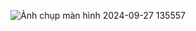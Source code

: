 ![Ảnh chụp màn hình 2024-09-27 135557](https://github.com/user-attachments/assets/6252d667-63c8-49bf-a877-c1dfd1aed26a)
